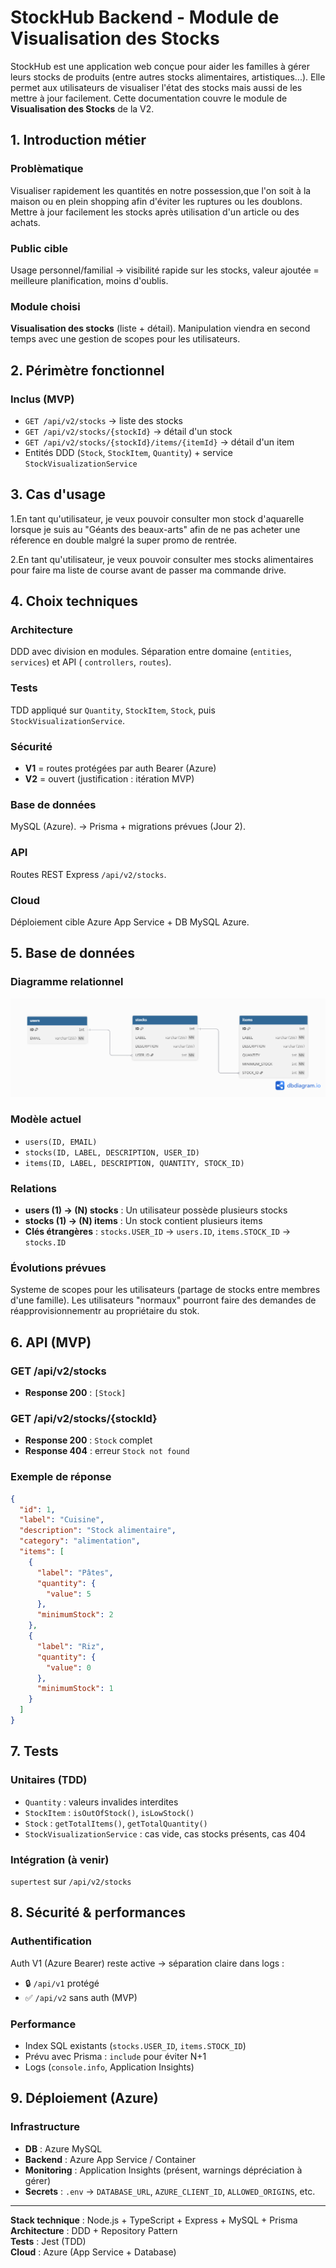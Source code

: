 # StockHub Backend - Module de Visualisation des Stocks

StockHub est une application web conçue pour aider les familles à gérer leurs stocks de produits (entre autres stocks
alimentaires, artistiques...). Elle permet aux utilisateurs de visualiser l'état des stocks mais aussi de les mettre à
jour facilement.
Cette documentation couvre le module de **Visualisation des Stocks** de la V2.

## 1. Introduction métier

### Problèmatique

Visualiser rapidement les quantités en notre possession,que l'on soit à la maison ou en plein shopping afin d'éviter les
ruptures ou les doublons.
Mettre à jour facilement les stocks après utilisation d'un article ou des achats.

### Public cible

Usage personnel/familial → visibilité rapide sur les stocks, valeur ajoutée = meilleure planification, moins d'oublis.

### Module choisi

**Visualisation des stocks** (liste + détail). Manipulation viendra en second temps avec une gestion de scopes pour les
utilisateurs.

## 2. Périmètre fonctionnel

### Inclus (MVP)

- `GET /api/v2/stocks` → liste des stocks
- `GET /api/v2/stocks/{stockId}` → détail d'un stock
- `GET /api/v2/stocks/{stockId}/items/{itemId}` → détail d'un item
- Entités DDD (`Stock`, `StockItem`, `Quantity`) + service `StockVisualizationService`

## 3. Cas d'usage

1.En tant qu'utilisateur, je veux pouvoir consulter mon stock d'aquarelle lorsque je suis au "Géants des beaux-arts"
afin de ne pas acheter une réference en double malgré la super promo de rentrée.

2.En tant qu'utilisateur, je veux pouvoir consulter mes stocks alimentaires pour faire ma liste de course avant de
passer ma commande drive.

## 4. Choix techniques

### Architecture

DDD avec division en modules.
Séparation entre domaine (`entities`, `services`) et API (
`controllers`, `routes`).

### Tests

TDD appliqué sur `Quantity`, `StockItem`, `Stock`, puis `StockVisualizationService`.

### Sécurité

- **V1** = routes protégées par auth Bearer (Azure)
- **V2** = ouvert (justification : itération MVP)

### Base de données

MySQL (Azure). → Prisma + migrations prévues (Jour 2).

### API

Routes REST Express `/api/v2/stocks`.

### Cloud

Déploiement cible Azure App Service + DB MySQL Azure.

## 5. Base de données

### Diagramme relationnel

![Database Schema](src/docs/images/StockHub_V2.png)

### Modèle actuel

- `users(ID, EMAIL)`
- `stocks(ID, LABEL, DESCRIPTION, USER_ID)`
- `items(ID, LABEL, DESCRIPTION, QUANTITY, STOCK_ID)`

### Relations

- **users (1) → (N) stocks** : Un utilisateur possède plusieurs stocks
- **stocks (1) → (N) items** : Un stock contient plusieurs items
- **Clés étrangères** : `stocks.USER_ID` → `users.ID`, `items.STOCK_ID` → `stocks.ID`

### Évolutions prévues

Systeme de scopes pour les utilisateurs (partage de stocks entre membres d'une famille).
Les utilisateurs "normaux" pourront faire des demandes de réapprovisionnementr au propriétaire du stok.

## 6. API (MVP)

### GET /api/v2/stocks

- **Response 200** : `[Stock]`

### GET /api/v2/stocks/{stockId}

- **Response 200** : `Stock` complet
- **Response 404** : erreur `Stock not found`

### Exemple de réponse

```json
{
  "id": 1,
  "label": "Cuisine",
  "description": "Stock alimentaire",
  "category": "alimentation",
  "items": [
    {
      "label": "Pâtes",
      "quantity": {
        "value": 5
      },
      "minimumStock": 2
    },
    {
      "label": "Riz",
      "quantity": {
        "value": 0
      },
      "minimumStock": 1
    }
  ]
}
```

## 7. Tests

### Unitaires (TDD)

- `Quantity` : valeurs invalides interdites
- `StockItem` : `isOutOfStock()`, `isLowStock()`
- `Stock` : `getTotalItems()`, `getTotalQuantity()`
- `StockVisualizationService` : cas vide, cas stocks présents, cas 404

### Intégration (à venir)

`supertest` sur `/api/v2/stocks`

## 8. Sécurité & performances

### Authentification

Auth V1 (Azure Bearer) reste active → séparation claire dans logs :

- 🔒 `/api/v1` protégé
- ✅ `/api/v2` sans auth (MVP)

### Performance

- Index SQL existants (`stocks.USER_ID`, `items.STOCK_ID`)
- Prévu avec Prisma : `include` pour éviter N+1
- Logs (`console.info`, Application Insights)

## 9. Déploiement (Azure)

### Infrastructure

- **DB** : Azure MySQL
- **Backend** : Azure App Service / Container
- **Monitoring** : Application Insights (présent, warnings dépréciation à gérer)
- **Secrets** : `.env` → `DATABASE_URL`, `AZURE_CLIENT_ID`, `ALLOWED_ORIGINS`, etc.

---

**Stack technique** : Node.js + TypeScript + Express + MySQL + Prisma  
**Architecture** : DDD + Repository Pattern  
**Tests** : Jest (TDD)  
**Cloud** : Azure (App Service + Database)